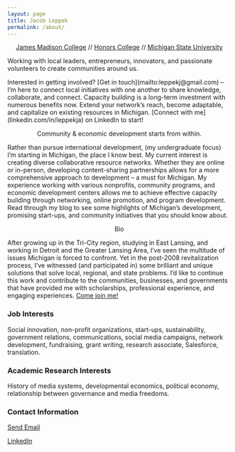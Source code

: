 ```yaml
---
layout: page
title: Jacob Leppek
permalink: /about/
---
```


<p align="center">
  <a href="http://jmc.msu.edu/">James Madison College</a> //
  <a href="https://honorscollege.msu.edu/">Honors College</a> //
  <a href="https://msu.edu/">Michigan State University</a>


Working with local leaders, entrepreneurs, innovators, and passionate volunteers to create communities around us.
</p>
 Interested in getting involved? [Get in touch](mailto:leppekj@gmail.com) – I’m here to connect local initiatives with one another to share knowledge, collaborate, and connect. Capacity building is a long-term investment with numerous benefits now. Extend your network’s reach, become adaptable, and capitalize on existing resources in Michigan. [Connect with me](linkedin.com/in/leppekja) on LinkedIn to start!
<p align="center">
Community & economic development starts from within.
</p>
Rather than pursue international development, (my undergraduate focus) I’m starting in Michigan, the place I know best. My current interest is creating diverse collaborative resource networks. Whether they are online or in-person, developing content-sharing partnerships allows for a more comprehensive approach to development – a must for Michigan. My experience working with various nonprofits, community programs, and economic development centers allows me to achieve effective capacity building through networking, online promotion, and program development. Read through my blog to see some highlights of Michigan’s development, promising start-ups, and community initiatives that you should know about.

<p align="center"> Bio </p>

After growing up in the Tri-City region, studying in East Lansing, and working in Detroit and the Greater Lansing Area, I’ve seen the multitude of issues Michigan is forced to confront. Yet in the post-2008 revitalization process, I’ve witnessed (and participated in) some brilliant and unique solutions that solve local, regional, and state problems. I’d like to continue this work and contribute to the communities, businesses, and governments that have provided me with scholarships, professional experience, and engaging experiences. [Come join me!](linkedin.com/in/leppekja)


### Job Interests

Social innovation, non-profit organizations, start-ups, sustainability, government relations, communications, social media campaigns, network development, fundraising, grant writing, research associate, Salesforce, translation.

### Academic Research Interests

History of media systems, developmental economics, political economy, relationship between governance and media freedoms.


### Contact Information

[Send Email](mailto:leppekj@gmail.com)

[LinkedIn](linkedin.com/in/leppekja)
